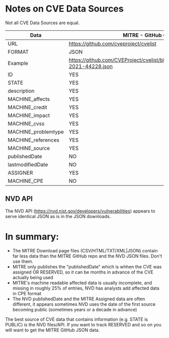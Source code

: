 # Notes on CVE Data Sources

Not all CVE Data Sources are equal.

| Data | MITRE - GitHub (JSON) | MITRE - Download page | NVD - Download page |
| --- | --- | --- | --- |
|URL | https://github.com/cveproject/cvelist	| https://cve.mitre.org/data/downloads/index.html	| https://nvd.nist.gov/vuln/data-feeds |
|FORMAT|JSON|CSV/HTML/TXT/XML|JSON|
|Example| https://github.com/CVEProject/cvelist/blob/master/2021/44xxx/CVE-2021-44228.json | https://cve.mitre.org/data/downloads/allitems.csv |	https://nvd.nist.gov/feeds/json/cve/1.1/nvdcve-1.1-2021.json.gz |
|ID|YES|YES|YES|
|STATE|YES|In Description|ALWAYS PUBLIC|
|description|YES|YES|YES|
|MACHINE_affects|YES|NO|CPE FORMAT|
|MACHINE_credit|YES|NO|NO|
|MACHINE_impact|YES|NO|YES|
|MACHINE_cvss|YES|NO|YES|
|MACHINE_problemtype|YES|NO|YES|
|MACHINE_references|YES|YES|YES|
|MACHINE_source|YES|NO|NO|
|publishedDate|NO|Assigned|YES|
|lastmodifiedDate|NO|NO|YES|
|ASSIGNER|YES|NO|YES|
|MACHINE_CPE|NO|NO|YES|

## NVD API

The NVD API (https://nvd.nist.gov/developers/vulnerabilities) appears to serve identical JSON as is in the JSON downloads.

# In summary:

* The MITRE Download page files (CSV/HTML/TXT/XML|JSON) contain far less data than the MITRE GitHub repo and the NVD JSON files. Don't use them.
* MITRE only publishes the "publishedDate" which is whhen the CVE was assigned OR RESERVED, so it can be months in advance of the CVE actually being used
* MITRE's machine readable affected data is usually incomplete, and missing in roughly 25% of entries, NVD has analysts add affected data in CPE format
* The NVD publishedDate and the MITRE Assigned data are often different, it appears sometimes NVD uses the date of the first source becoming public (sometimes years or a decade in advance)

The best source of CVE data that contains information (e.g. STATE is PUBLIC) is the NVD files/API. If you want to track RESERVED and so on you will want to get the MITRE GitHub JSON data.
